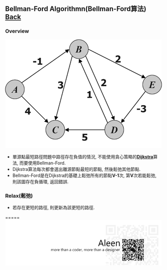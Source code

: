## Bellman-Ford Algorithmn(Bellman-Ford算法)	[Back](./../DP.md)

### Overview
<img src="./overview.png">

- 單源點最短路徑問題中路徑存在負值的情況, 不能使用貪心策略的[**Dijkstra**]()算法, 而要使用Bellman-Ford.
- Dijkstra算法每次都會選出離源節點最短的節點, 然後鬆弛其他節點.
- Bellman-Ford是在Dijkstra的基礎上鬆弛所有的節點**V-1**次, 第**V**次若能鬆弛, 則該圖存在負循環, 返回錯誤. 

### Relax(鬆弛)
- 若存在更短的路徑, 則更新為該更短的路徑.

=====
<a href="http://aleen42.github.io/" target="_blank" ><img src="./../../../../pic/tail.gif"></a>
